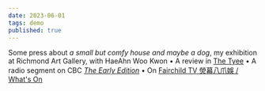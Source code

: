 ```yaml
---
date: 2023-06-01
tags: demo
published: true
---
```


Some press about *a small but comfy house and maybe a dog*, my exhibition at Richmond Art Gallery, with HaeAhn Woo Kwon • A review in [The Tyee](https://thetyee.ca/Culture/2023/05/05/Amy-Ching-Yan-Lam-First-Solo-Show/) • A radio segment on CBC [*The Early Edition*](https://www.cbc.ca/listen/live-radio/1-91-the-early-edition/clip/15982571-a-small-comfy-house-maybe-dog) • On [Fairchild TV 熒幕八爪娛 / What's On](https://youtu.be/8ne-gpKKoVA?t=344) 